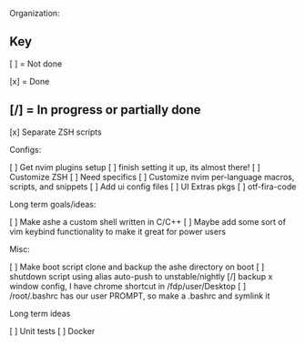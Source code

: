 Organization:

Key
----
[ ] = Not done

[x] = Done

[/] = In progress or partially done
----

[x] Separate ZSH scripts

Configs:

[ ] Get nvim plugins setup
    [ ] finish setting it up, its almost there!
[ ] Customize ZSH
    [ ] Need specifics
[ ] Customize nvim per-language macros, scripts, and snippets
[ ] Add ui config files
[ ] UI Extras pkgs 
    [ ] otf-fira-code

Long term goals/ideas:

[ ] Make ashe a custom shell written in C/C++
[ ] Maybe add some sort of vim keybind functionality to make it great for power users

Misc:

[ ] Make boot script clone and backup the ashe directory on boot
[ ] shutdown script using alias auto-push to unstable/nightly
[/] backup x window config, I have chrome shortcut in /fdp/user/Desktop
[ ] /root/.bashrc has our user PROMPT, so make a .bashrc and symlink it

Long term ideas

[ ] Unit tests
[ ] Docker

